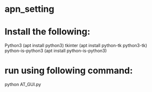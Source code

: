 # apn_setting

# Install the following:

Python3 (apt install python3)
tkinter (apt install python-tk python3-tk)
python-is-python3 (apt install python-is-python3)


# run using following command:

python AT_GUI.py
